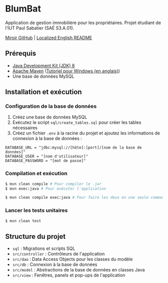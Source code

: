 # BlumBat

Application de gestion immobilière pour les propriétaires. Projet étudiant de l'IUT Paul Sabatier (SAÉ S3.A.01).

[Miroir GitHub](https://github.com/Clembs/BlumBat) | [Localized English README](README-en.md)

## Prérequis

- [Java Development Kit (JDK) 8](https://adoptium.net/temurin/releases/?version=8)
- [Apache Maven](https://maven.apache.org/download.cgi) ([Tutoriel pour Windows (en anglais)](https://phoenixnap.com/kb/install-maven-windows))
- Une base de données MySQL

## Installation et exécution

### Configuration de la base de données

1. Créez une base de données MySQL
2. Exécutez le script `sql/create_tables.sql` pour créer les tables nécessaires
3. Créez un fichier `.env` à la racine du projet et ajoutez les informations de connexion à la base de données :
<!-- TODO: ajouter un fichier SQL pour seed la base de données -->

```properties
DATABASE_URL = "jdbc:mysql://[hôte]:[port]/[nom de la base de données]"
DATABASE_USER = "[nom d'utilisateur]"
DATABASE_PASSWORD = "[mot de passe]"
```

### Compilation et exécution

```bash
$ mvn clean compile # Pour compiler le .jar
$ mvn exec:java # Pour exécuter l'application

$ mvn clean compile exec:java # Pour faire les deux en une seule commande
```

### Lancer les tests unitaires

```bash
$ mvn clean test
```

## Structure du projet

- `sql` : Migrations et scripts SQL
- `src/controller` : Contrôleurs de l'application
- `src/dao` : Data Access Objects pour les classes du modèle
- `src/db` : Connexion à la base de données
- `src/model` : Abstractions de la base de données en classes Java
- `src/view` : Fenêtres, panels et pop-ups de l'application
